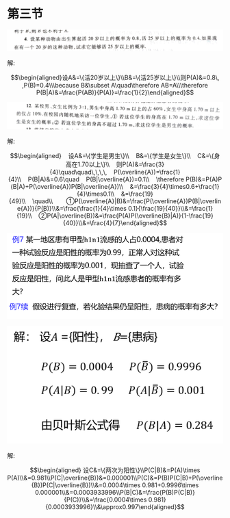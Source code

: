 # 第三节

![%E7%AC%AC%E4%B8%89%E8%8A%82%20c46b7b30f0584d069e336bcfd3a8c639/IMG_20210505_223247-01.jpeg](%E7%AC%AC%E4%B8%89%E8%8A%82%20c46b7b30f0584d069e336bcfd3a8c639/IMG_20210505_223247-01.jpeg)

解:

$$\begin{aligned}设A&=\{活20岁以上\}\\B&=\{活25岁以上\}\\则P(A)&=0.8\, ,P(B)=0.4\\\because B&\subset A\quad\therefore AB=A\\\therefore P(B|A)&=\frac{P(AB)}{P(A)}=\frac{1}{2}\end{aligned}$$

![%E7%AC%AC%E4%B8%89%E8%8A%82%20c46b7b30f0584d069e336bcfd3a8c639/IMG_20210505_223528-01.jpeg](%E7%AC%AC%E4%B8%89%E8%8A%82%20c46b7b30f0584d069e336bcfd3a8c639/IMG_20210505_223528-01.jpeg)

解:

$$\begin{aligned}    设A&=\{学生是男生\}\\    B&=\{学生是女生\}\\    C&=\{身高在1.70以上\}\\    则P(A)&=\frac{3}{4}\quad\quad\,\,\,\,    P(\overline{A})=\frac{1}{4}\\    P(B|A)&=0.6\quad    P(B|\overline{A})=0.1\\    \therefore P(B)&=P(A)P(B|A)+P(\overline{A})P(B|\overline{A})\\    &=\frac{3}{4}\times0.6+\frac{1}{4}\times0.1\\    &=\frac{19}{49}\\    \quad\\        ①P(\overline{A}|B)&=\frac{P(\overline{A})P(B|\overline{A})}{P(B)}\\&=\frac{\frac{1}{4}\times 0.1}{\frac{19}{40}}\\&=\frac{1}{19}\\    ②P(A|\overline{B})&=\frac{P(A)P(\overline{B}|A)}{1-\frac{19}{40}}\\&=\frac{4}{7}\end{aligned}$$

![%E7%AC%AC%E4%B8%89%E8%8A%82%20c46b7b30f0584d069e336bcfd3a8c639/Untitled.png](%E7%AC%AC%E4%B8%89%E8%8A%82%20c46b7b30f0584d069e336bcfd3a8c639/Untitled.png)

![%E7%AC%AC%E4%B8%89%E8%8A%82%20c46b7b30f0584d069e336bcfd3a8c639/Untitled%201.png](%E7%AC%AC%E4%B8%89%E8%8A%82%20c46b7b30f0584d069e336bcfd3a8c639/Untitled%201.png)

解:

$$\begin{aligned} 设C&=\{两次为阳性\}\\P(C|B)&=P(A)\times P(A)\\&=0.981\\P(C|\overline{B})&=0.000001\\P(C)&=P(B)P(C|B)+P(\overline{B})P(C|\overline{B})\\&=0.0004\times 0.981+0.9996\times 0.000001\\&=0.0003933996\\P(B|C)&=\frac{P(B)P(C|B)}{P(C)}\\&=\frac{0.0004\times 0.981}{0.0003933996}\\&\approx0.997\end{aligned}$$
